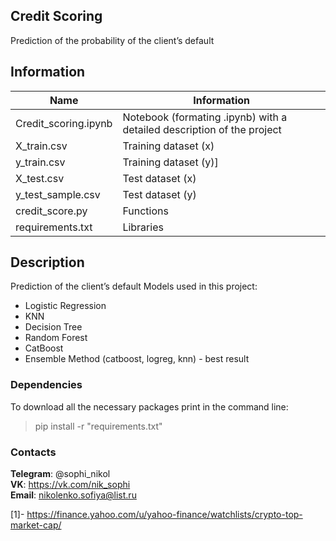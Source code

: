 ## Credit Scoring
Prediction of the probability of the client’s default 


## Information 

| Name | Information | 
|----------------|----------------|
| Credit_scoring.ipynb | Notebook (formating .ipynb) with a detailed description of the project |
| X_train.csv | Training dataset (x) |
| y_train.csv | Training dataset (y)] |
| X_test.csv | Test dataset (x) |
| y_test_sample.csv | Test dataset (y) |
| credit_score.py | Functions |
| requirements.txt | Libraries |


## Description

Prediction of the client’s default
Models used in this project:
- Logistic Regression
- KNN
- Decision Tree
- Random Forest
- CatBoost
- Ensemble Method (catboost, logreg, knn) - best result

###                                                                   Dependencies

  To download all the necessary packages print in the command line:
  > pip install -r "requirements.txt"

  

###                                                                    Contacts


  **Telegram**: @sophi_nikol\
  **VK**: https://vk.com/nik_sophi \
  **Email**: nikolenko.sofiya@list.ru 
  
  [1]- https://finance.yahoo.com/u/yahoo-finance/watchlists/crypto-top-market-cap/
